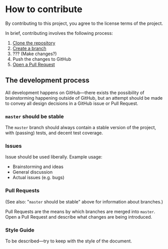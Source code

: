 # How to contribute

By contributing to this project, you agree to the license terms of the project.

In brief, contributing involves the following process:

1. [Clone the repository](https://help.github.com/articles/cloning-a-repository/)
1. [Create a branch](https://help.github.com/articles/creating-and-deleting-branches-within-your-repository/)
1. ??? (Make changes?)
1. Push the changes to GitHub
1. [Open a Pull Request](https://help.github.com/articles/creating-a-pull-request/)

## The development process

All development happens on GitHub—there exists the possibility of brainstorming happening outside of GitHub, but an attempt should be made to convey all design decisions in a GitHub issue or Pull Request.

### `master` should be stable

The `master` branch should always contain a stable version of the project, with (passing) tests, and decent test coverage.

### Issues

Issue should be used liberally. Example usage:

- Brainstorming and ideas
- General discussion
- Actual issues (e.g. bugs)

### Pull Requests

(See also: "`master` should be stable" above for information about branches.)

Pull Requests are the means by which branches are merged into `master`. Open a Pull Request and describe what changes are being introduced.

### Style Guide

To be described—try to keep with the style of the document.
